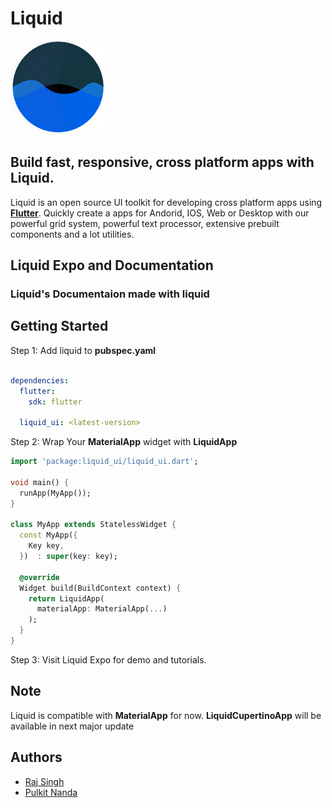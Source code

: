 # Liquid

<img src="liquid_ui/assets/logo_big.png" height="150">

## Build fast, responsive, cross platform apps with Liquid.

Liquid is an open source UI toolkit for developing cross platform apps using **[Flutter](https://flutter.dev/docs)**. Quickly create a apps for Andorid, IOS, Web or Desktop with our powerful grid system, powerful text processor, extensive prebuilt components and a lot utilities.

## Liquid Expo and Documentation
### Liquid's Documentaion made with liquid

## Getting Started

Step 1: Add liquid to **pubspec.yaml**

```yaml

dependencies:
  flutter:
    sdk: flutter
    
  liquid_ui: <latest-version>
```

Step 2: Wrap Your **MaterialApp** widget with **LiquidApp**

```dart
import 'package:liquid_ui/liquid_ui.dart';

void main() {
  runApp(MyApp());
}

class MyApp extends StatelessWidget {
  const MyApp({
    Key key,
  })  : super(key: key);

  @override
  Widget build(BuildContext context) {
    return LiquidApp(
      materialApp: MaterialApp(...)
    );
  }
} 
```

Step 3: Visit Liquid Expo for demo and tutorials.

## Note
Liquid is compatible with **MaterialApp** for now. **LiquidCupertinoApp** will be available in next major update

## Authors
- [Raj Singh](https://www.linkedin.com/in/raj457036/)
- [Pulkit Nanda](https://www.linkedin.com/in/pulkit-nanda/)